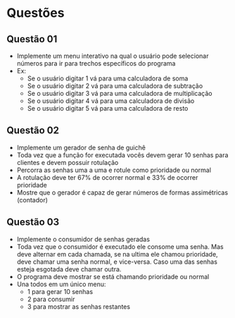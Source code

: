 # Questões

## Questão 01
- Implemente um menu interativo na qual o usuário pode selecionar números para ir para trechos específicos do programa
 - Ex:
    - Se o usuário digitar 1 vá para uma calculadora de soma
    - Se o usuário digitar 2 vá para uma calculadora de subtração
    - Se o usuário digitar 3 vá para uma calculadora de multiplicação
    - Se o usuário digitar 4 vá para uma calculadora de divisão
    - Se o usuário digitar 5 vá para uma calculadora de resto

## Questão 02
- Implemente um gerador de senha de guichê
- Toda vez que a função for executada vocês devem gerar 10 senhas para clientes e devem possuir rotulação
- Percorra as senhas uma a uma e rotule como prioridade ou normal
- A rotulação deve ter 67%  de ocorrer normal e 33% de ocorrer prioridade
- Mostre que o gerador é capaz de gerar números de formas assimétricas (contador)

## Questão 03
- Implemente o consumidor de senhas geradas
- Toda vez que o consumidor é executado ele consome uma senha. Mas deve alternar em cada chamada, se na ultima ele chamou prioridade, deve chamar uma senha normal, e vice-versa. Caso uma das senhas esteja esgotada deve chamar outra.
- O programa deve mostrar se está chamando prioridade ou normal
- Una todos em um único menu:
    - 1 para gerar 10 senhas
    - 2 para consumir
    - 3 para mostrar as senhas restantes